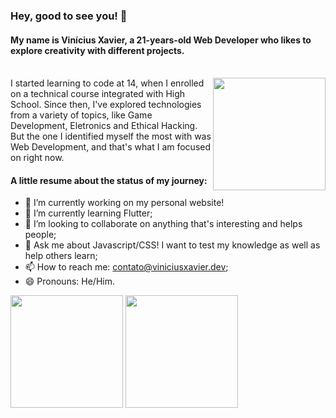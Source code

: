 ### Hey, good to see you! 👋

#### My name is Vinícius Xavier, a 21-years-old Web Developer who likes to explore creativity with different projects.

<br/>

<img height="180em" align="right" src="https://user-images.githubusercontent.com/32493592/159137189-f4b816f7-c88b-40d5-ae39-99d48a1200d1.png" />

<span>
  I started learning to code at 14, when I enrolled on a technical course integrated with High School. Since then, I've explored technologies from a variety of topics, like Game Development, Eletronics and Ethical Hacking. But the one I identified myself the most with was Web Development, and that's what I am focused on right now.
</span>

#### A little resume about the status of my journey:
- 🔭 I’m currently working on my personal website!
- 🌱 I’m currently learning Flutter;
- 👯 I’m looking to collaborate on anything that's interesting and helps people;
- 💬 Ask me about Javascript/CSS! I want to test my knowledge as well as help others learn;
- 📫 How to reach me: contato@viniciusxavier.dev;
- 😄 Pronouns: He/Him.

<div>
  <img height="180em" src="https://github-readme-stats.vercel.app/api?username=ViniciusX22&show_icons=true&hide_border=true&&count_private=true&include_all_commits=true&custom_title=My Github Stats" />
  <img height="180em" src="https://github-readme-stats.vercel.app/api/top-langs/?username=ViniciusX22&custom_title=My Favourite Languages&layout=compact" />
</div>
